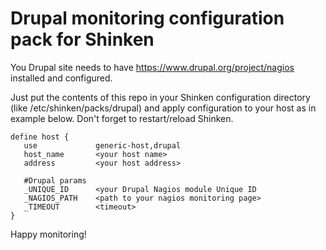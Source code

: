 # Drupal monitoring configuration pack for Shinken

You Drupal site needs to have https://www.drupal.org/project/nagios installed and configured.

Just put the contents of this repo in your Shinken configuration directory (like /etc/shinken/packs/drupal) and apply configuration to your host as in example below. Don't forget to restart/reload Shinken.


```
define host {
   use             generic-host,drupal
   host_name       <your host name>
   address         <your host address>

   #Drupal params
   _UNIQUE_ID      <your Drupal Nagios module Unique ID
   _NAGIOS_PATH    <path to your nagios monitoring page>
   _TIMEOUT        <timeout>
}
```

Happy monitoring!
